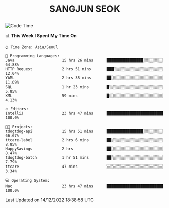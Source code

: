 <h1>
 <p align="center">
   SANGJUN SEOK
 </p>
</h1>

<!--START_SECTION:waka-->
![Code Time](http://img.shields.io/badge/Code%20Time-2%2C088%20hrs%204%20mins-blue)

📊 **This Week I Spent My Time On** 

```text
⌚︎ Time Zone: Asia/Seoul

💬 Programming Languages: 
Java                     15 hrs 26 mins      ████████████████░░░░░░░░░   64.88% 
HTTP Request             2 hrs 51 mins       ███░░░░░░░░░░░░░░░░░░░░░░   12.04% 
YAML                     2 hrs 38 mins       ██░░░░░░░░░░░░░░░░░░░░░░░   11.09% 
SQL                      1 hr 23 mins        █░░░░░░░░░░░░░░░░░░░░░░░░   5.85% 
XML                      59 mins             █░░░░░░░░░░░░░░░░░░░░░░░░   4.13%

🔥 Editors: 
IntelliJ                 23 hrs 47 mins      █████████████████████████   100.0%

🐱‍💻 Projects: 
tdogtdog-api             15 hrs 51 mins      ████████████████░░░░░░░░░   66.67% 
ttcare-label             2 hrs 6 mins        ██░░░░░░░░░░░░░░░░░░░░░░░   8.85% 
HappySavings             2 hrs               ██░░░░░░░░░░░░░░░░░░░░░░░   8.47% 
tdogtdog-batch           1 hr 51 mins        ██░░░░░░░░░░░░░░░░░░░░░░░   7.79% 
ttcare                   47 mins             ░░░░░░░░░░░░░░░░░░░░░░░░░   3.34%

💻 Operating System: 
Mac                      23 hrs 47 mins      █████████████████████████   100.0%

```


 Last Updated on 14/12/2022 18:38:58 UTC
<!--END_SECTION:waka-->
